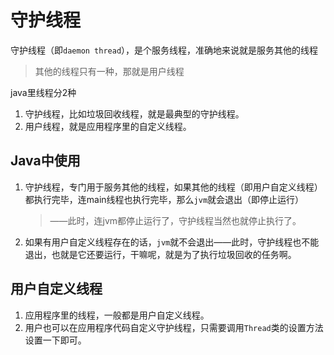 # 守护线程

守护线程（即`daemon thread`），是个服务线程，准确地来说就是服务其他的线程

> 其他的线程只有一种，那就是用户线程

java里线程分2种
1. 守护线程，比如垃圾回收线程，就是最典型的守护线程。
2. 用户线程，就是应用程序里的自定义线程。


## Java中使用

1. 守护线程，专门用于服务其他的线程，如果其他的线程（即用户自定义线程）都执行完毕，连main线程也执行完毕，那么`jvm`就会退出（即停止运行）
    > ——此时，连jvm都停止运行了，守护线程当然也就停止执行了。

2. 如果有用户自定义线程存在的话，`jvm`就不会退出——此时，守护线程也不能退出，也就是它还要运行，干嘛呢，就是为了执行垃圾回收的任务啊。

## 用户自定义线程

1. 应用程序里的线程，一般都是用户自定义线程。
2. 用户也可以在应用程序代码自定义守护线程，只需要调用`Thread`类的设置方法设置一下即可。
